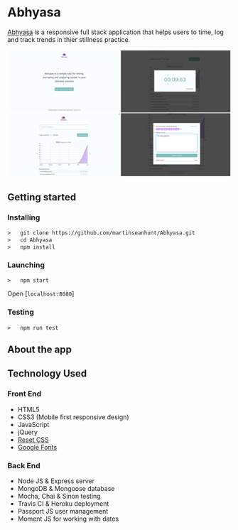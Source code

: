<h1>Abhyasa</h1>
<p><a href="https://nameless-castle-44080.herokuapp.com/">Abhyasa</a> is a responsive full stack application that helps users to time, log and track trends in thier stillness practice.</p>

<img src="public/img/screenies.png">

## Getting started
### Installing
```
>   git clone https://github.com/martinseanhunt/Abhyasa.git
>   cd Abhyasa
>   npm install
```
### Launching
```
>   npm start
```
Open [`localhost:8080`]
### Testing
```
>   npm run test
```

<h2>About the app</h2>
<p></p>

<h2>Technology Used</h2>

<h3>Front End</h3>
<ul>
  <li>HTML5</li>
  <li>CSS3 (Mobile first responsive design)</li>
  <li>JavaScript</li>
  <li>jQuery</li>
  <li><a href="https://meyerweb.com/eric/tools/css/reset/">Reset CSS</a></li>
  <li><a href="https://fonts.googleapis.com">Google Fonts</a></li>
</ul>

<h3>Back End</h3>
<ul>
  <li>Node JS &amp; Express server</li>
  <li>MongoDB &amp; Mongoose database</li>
  <li>Mocha, Chai &amp; Sinon testing</li>
  <li>Travis CI &amp; Heroku deployment</li>
  <li>Passport JS user management</li>
  <li>Moment JS for working with dates</li>
</ul>